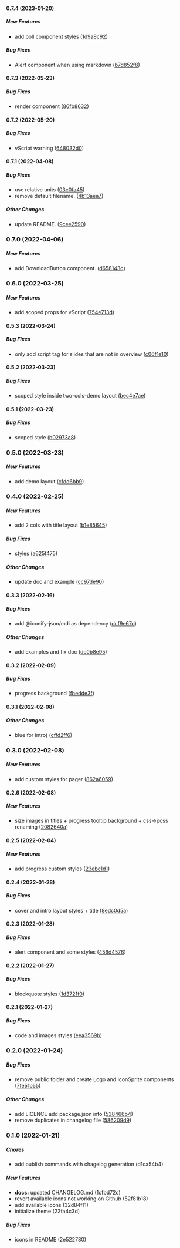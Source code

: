 #### 0.7.4 (2023-01-20)

##### New Features

*  add poll component styles ([1d9a8c92](https://github.com/Smile-SA/slidev-theme-smile/commit/1d9a8c92cf6c73086dfcf2126f590abd2322fbd4))

##### Bug Fixes

*  Alert component when using markdown ([b7d852f8](https://github.com/Smile-SA/slidev-theme-smile/commit/b7d852f8cd188461b93a08045f9b30d3e8cefba4))

#### 0.7.3 (2022-05-23)

##### Bug Fixes

*  render component ([86fb8632](https://github.com/Smile-SA/slidev-theme-smile/commit/86fb8632292969970dd4193119aed0e87772742e))

#### 0.7.2 (2022-05-20)

##### Bug Fixes

*  vScript warning ([648032d0](https://github.com/Smile-SA/slidev-theme-smile/commit/648032d0ba2b965d1c304c798e6a86c9d76e0fe0))

#### 0.7.1 (2022-04-08)

##### Bug Fixes

*  use relative units ([03c0fa45](https://github.com/Smile-SA/slidev-theme-smile/commit/03c0fa4544326b7fb64ab8b5d263acaf31e714c8))
*  remove default filename. ([4b13aea7](https://github.com/Smile-SA/slidev-theme-smile/commit/4b13aea76b2eb4b8dc70f0469d3effa58596b597))

##### Other Changes

*  update README. ([9cee2590](https://github.com/Smile-SA/slidev-theme-smile/commit/9cee2590fda85202f9d5808452791f3b0022249c))

### 0.7.0 (2022-04-06)

##### New Features

*  add DownloadButton component. ([d658143d](https://github.com/Smile-SA/slidev-theme-smile/commit/d658143ded1323a7806f6419ca731ab7331564bf))

### 0.6.0 (2022-03-25)

##### New Features

*  add scoped props for vScript ([754e713d](https://github.com/Smile-SA/slidev-theme-smile/commit/754e713d0d76b1d55ecac02edb488ce93c4f10c5))

#### 0.5.3 (2022-03-24)

##### Bug Fixes

*  only add script tag for slides that are not in overview ([c06f1e10](https://github.com/Smile-SA/slidev-theme-smile/commit/c06f1e105b550a565d3c58e1270c7895c4aba90d))

#### 0.5.2 (2022-03-23)

##### Bug Fixes

*  scoped style inside two-cols-demo layout ([bec4e7ae](https://github.com/Smile-SA/slidev-theme-smile/commit/bec4e7ae8fef4ba0672e3a275a0286810094221a))

#### 0.5.1 (2022-03-23)

##### Bug Fixes

*  scoped style ([b02973a8](https://github.com/Smile-SA/slidev-theme-smile/commit/b02973a8e979a1b70ac55bcd0eac1f15c2e7b6bc))

### 0.5.0 (2022-03-23)

##### New Features

*  add demo layout ([cfdd6bb9](https://github.com/Smile-SA/slidev-theme-smile/commit/cfdd6bb974a53ffc9ea858872a50e119c241d17d))

### 0.4.0 (2022-02-25)

##### New Features

*  add 2 cols with title layout ([b1e85645](https://github.com/Smile-SA/slidev-theme-smile/commit/b1e8564543afdad0c0a9d0c9577cbf22be6e299c))

##### Bug Fixes

*  styles ([a625f475](https://github.com/Smile-SA/slidev-theme-smile/commit/a625f47542689596ffc59aa9be9c3a39149e7050))

##### Other Changes

*  update doc and example ([cc97de90](https://github.com/Smile-SA/slidev-theme-smile/commit/cc97de909bcdd515c30bb3ca5493ec487afdfdda))

#### 0.3.3 (2022-02-16)

##### Bug Fixes

*  add @iconify-json/mdi as dependency ([dcf9e67d](https://github.com/Smile-SA/slidev-theme-smile/commit/dcf9e67d47ac518ff832f3245c3c261ea5460654))

##### Other Changes

*  add examples and fix doc ([dc0b8e95](https://github.com/Smile-SA/slidev-theme-smile/commit/dc0b8e95687117e21dc8913bb03eee67b5834e7a))

#### 0.3.2 (2022-02-09)

##### Bug Fixes

*  progress background ([fbedde3f](https://github.com/Smile-SA/slidev-theme-smile/commit/fbedde3ff6e05b6cb736091f2b4df650c1283e2f))

#### 0.3.1 (2022-02-08)

##### Other Changes

*  blue for intro) ([cffd2ff6](https://github.com/Smile-SA/slidev-theme-smile/commit/cffd2ff6fb2852541d61097389850e108d5b1106))

### 0.3.0 (2022-02-08)

##### New Features

*  add custom styles for pager ([862a6059](https://github.com/Smile-SA/slidev-theme-smile/commit/862a6059c1d1558dbd56bf8c5a6331b25e2714e6))

#### 0.2.6 (2022-02-08)

##### New Features

*  size images in titles + progress tooltip background + css->pcss renaming ([2082640a](https://github.com/Smile-SA/slidev-theme-smile/commit/2082640a3da15670bdc1c24167e3de4e75f1b233))

#### 0.2.5 (2022-02-04)

##### New Features

*  add progress custom styles ([23ebc1d1](https://github.com/Smile-SA/slidev-theme-smile/commit/23ebc1d133af1f66d66c4dc29d698c85200ef5b4))

#### 0.2.4 (2022-01-28)

##### Bug Fixes

*  cover and intro layout styles + title ([8edc0d5a](https://github.com/Smile-SA/slidev-theme-smile/commit/8edc0d5a824c37424ba28dc444f38f2db02292d6))

#### 0.2.3 (2022-01-28)

##### Bug Fixes

*  alert component and some styles ([456d4576](https://github.com/Smile-SA/slidev-theme-smile/commit/456d4576e557ea9491e9e8e49cab9478064ce7ad))

#### 0.2.2 (2022-01-27)

##### Bug Fixes

*  blockquote styles ([1d3721f0](https://github.com/Smile-SA/slidev-theme-smile/commit/1d3721f01f82b243adaaf35e1ac072a31916fad1))

#### 0.2.1 (2022-01-27)

##### Bug Fixes

*  code and images styles ([eea3569b](https://github.com/Smile-SA/slidev-theme-smile/commit/eea3569b205ba05490597794fae6cd45c4971676))

### 0.2.0 (2022-01-24)

##### Bug Fixes

*  remove public folder and create Logo and IconSprite components ([7fe51b55](https://github.com/Smile-SA/slidev-theme-smile/commit/7fe51b555bd794492819c94142c2e1eaad4be0ac))

##### Other Changes

*  add LICENCE add package.json info ([538466b4](https://github.com/Smile-SA/slidev-theme-smile/commit/538466b4d39c9679f3298640b8d2315ec27b4750))
*  remove duplicates in changelog file ([586209d9](https://github.com/Smile-SA/slidev-theme-smile/commit/586209d90c244cf1390fb6e78c09b5ce3a98a258))

### 0.1.0 (2022-01-21)

##### Chores

*  add publish commands with chagelog generation (d1ca54b4)

##### New Features

* **docs:**  updated CHANGELOG.md (1cfbd72c)
*  revert available icons not working on Github (52f81b18)
*  add available icons (32d84f11)
*  initialize theme (22fa4c3d)

##### Bug Fixes

*  icons in README (2e522780)
